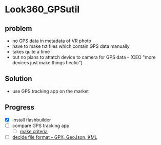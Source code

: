 # Look360_GPSutil
## problem
- no GPS data in metadata of VR photo
- have to make txt files which contain GPS data manually
- takes quite a time
- but no plans to attatch device to camera for GPS data
		- (CEO "more devices just make things hectic")
## Solution
- use GPS tracking app on the market

## Progress
- [x] install flashbuilder
- [ ] compare GPS tracking app
	- [ ] [make criteria](https://github.com/baesy0/Look360_GPSutil/blob/master/docs/appCriteria.md)
- [ ] [decide file format - GPX, GeoJson, KML](https://github.com/baesy0/Look360_GPSutil/blob/master/docs/fileformat.md)
